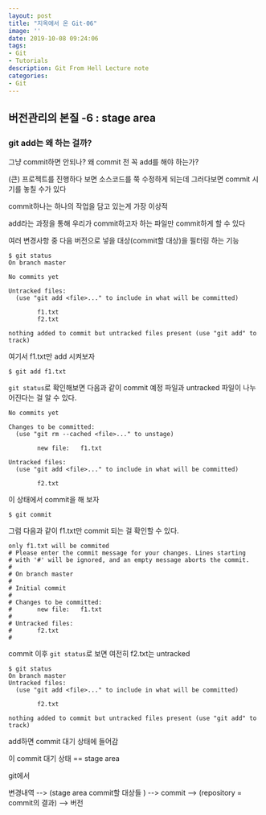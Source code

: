 ```yaml
---
layout: post
title: "지옥에서 온 Git-06"
image: ''
date: 2019-10-08 09:24:06
tags: 
- Git
- Tutorials
description: Git From Hell Lecture note
categories:
- Git
---
```


## 버전관리의 본질 -6 : stage area

### git add는 왜 하는 걸까?

그냥 commit하면 안되나?
왜 commit 전 꼭 add를 해야 하는가?

(큰) 프로젝트를 진행하다 보면 소스코드를 쭉 수정하게 되는데
그러다보면 commit 시기를 놓칠 수가 있다

commit하나는 하나의 작업을 담고 있는게 가장 이상적

add라는 과정을 통해 우리가 commit하고자 하는 파일만 commit하게 할 수 있다

여러 변경사항 중 다음 버전으로 넣을 대상(commit할 대상)을 필터링 하는 기능

```
$ git status
On branch master

No commits yet

Untracked files:
  (use "git add <file>..." to include in what will be committed)

        f1.txt
        f2.txt

nothing added to commit but untracked files present (use "git add" to track)

```

여기서 f1.txt만 add 시켜보자
```
$ git add f1.txt
```

`git status`로 확인해보면 다음과 같이 commit 예정 파일과 
untracked 파일이 나누어진다는 걸 알 수 있다.

```
No commits yet

Changes to be committed:
  (use "git rm --cached <file>..." to unstage)

        new file:   f1.txt

Untracked files:
  (use "git add <file>..." to include in what will be committed)

        f2.txt

```
이 상태에서 commit을 해 보자
```
$ git commit
```

그럼 다음과 같이 f1.txt만 commit 되는 걸 확인할 수 있다.

```
only f1.txt will be commited
# Please enter the commit message for your changes. Lines starting
# with '#' will be ignored, and an empty message aborts the commit.
#
# On branch master
#
# Initial commit
#
# Changes to be committed:
#       new file:   f1.txt
#
# Untracked files:
#       f2.txt
#
```

commit 이후 `git status`로 보면 여전히 f2.txt는 untracked

```
$ git status
On branch master
Untracked files:
  (use "git add <file>..." to include in what will be committed)

        f2.txt

nothing added to commit but untracked files present (use "git add" to track)

```

add하면 commit 대기 상태에 들어감

이 commit 대기 상태 == stage area

git에서 

변경내역 --> (stage area commit할 대상들 ) --> commit --> (repository = commit의 결과) --> 버전
